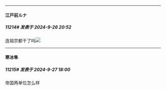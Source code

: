 ﻿
*****

####  江戸前ルナ  
##### 11214#       发表于 2024-9-26 20:52

连祖宗都干了吗<img src="https://static.saraba1st.com/image/smiley/face2017/091.png" referrerpolicy="no-referrer">


*****

####  寒冰隼  
##### 11215#       发表于 2024-9-27 18:00

帝国两单位怎么样

